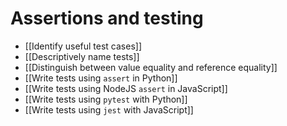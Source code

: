 # Assertions and testing

- [[Identify useful test cases]]
- [[Descriptively name tests]]
- [[Distinguish between value equality and reference equality]]
- [[Write tests using `assert` in Python]]
- [[Write tests using NodeJS `assert` in JavaScript]]
- [[Write tests using `pytest` with Python]]
- [[Write tests using `jest` with JavaScript]]